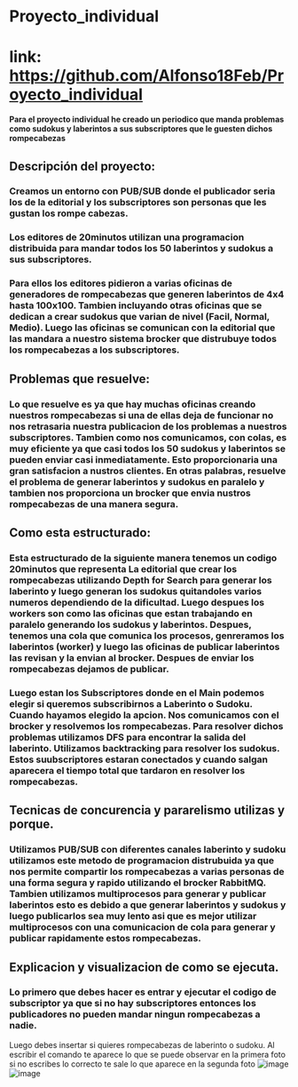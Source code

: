 # Proyecto_individual
# link: https://github.com/Alfonso18Feb/Proyecto_individual
**Para el proyecto individual he creado un periodico que manda problemas como sudokus y laberintos a sus subscriptores que le guesten dichos rompecabezas**
## Descripción del proyecto:
### Creamos un entorno con PUB/SUB donde el publicador seria los de la editorial y los subscriptores son personas que les gustan los rompe cabezas.
### Los editores de 20minutos utilizan una programacion distribuida para mandar todos los 50 laberintos y sudokus a sus subscriptores.
### Para ellos los editores pidieron a varias oficinas de generadores de rompecabezas que generen laberintos de 4x4 hasta 100x100. Tambien incluyando otras oficinas que se dedican a crear sudokus que varian de nivel (Facil, Normal, Medio). Luego las oficinas se comunican con la editorial que las mandara a nuestro sistema brocker que distrubuye todos los rompecabezas a los subscriptores.
##  Problemas que resuelve:
### Lo que resuelve es ya que hay muchas oficinas creando nuestros rompecabezas si una de ellas deja de funcionar no nos retrasaria nuestra publicacion de los problemas a nuestros subscriptores. Tambien como nos comunicamos, con colas, es muy eficiente ya que casi todos los 50 sudokus y laberintos se pueden enviar casi inmediatamente. Esto proporcionaria una gran satisfacion a nustros clientes. En otras palabras, resuelve el problema de generar laberintos y sudokus en paralelo y tambien nos proporciona un brocker que envia nustros rompecabezas de una manera segura.
## Como esta estructurado:
### Esta estructurado de la siguiente manera tenemos un codigo 20minutos que representa La editorial que crear los rompecabezas utilizando Depth for Search para generar los laberinto y luego generan los sudokus quitandoles varios numeros dependiendo de la dificultad. Luego despues los workers son como las oficinas que estan trabajando en paralelo generando los sudokus y laberintos. Despues, tenemos una cola que comunica los procesos, genreramos los laberintos (worker) y luego las oficinas de publicar laberintos las revisan y la envian al brocker. Despues de enviar los rompecabezas dejamos de publicar.
### Luego estan los Subscriptores donde en el Main podemos elegir si queremos subscribirnos a Laberinto o Sudoku. Cuando hayamos elegido la apcion. Nos comunicamos con el brocker y resolvemos los rompecabezas. Para resolver dichos problemas utilizamos DFS para encontrar la salida del laberinto. Utilizamos backtracking para resolver los sudokus. Estos suubscriptores estaran conectados y cuando salgan aparecera el tiempo total que tardaron en resolver los rompecabezas.
## Tecnicas de concurencia y pararelismo utilizas y porque.
### Utilizamos PUB/SUB con diferentes canales laberinto y sudoku utilizamos este metodo de programacion distrubuida ya que nos permite compartir los rompecabezas a varias personas de una forma segura y rapido utilizando el brocker RabbitMQ. Tambien utilizamos multiprocesos para generar y publicar laberintos esto es debido a que generar laberintos y sudokus y luego publicarlos sea muy lento asi que es mejor utilizar multiprocesos con una comunicacion de cola para generar y publicar rapidamente estos rompecabezas.

## Explicacion y visualizacion de como se ejecuta.
### Lo primero que debes hacer es entrar y ejecutar el codigo de subscriptor ya que si no hay subscriptores entonces los publicadores no pueden mandar ningun rompecabezas a nadie.
Luego debes insertar si quieres rompecabezas de laberinto o sudoku. Al escribir el comando te aparece lo que se puede observar en la primera foto si no escribes lo correcto te sale lo que aparece en la segunda foto
![image](https://github.com/user-attachments/assets/03bca2e0-fa00-42f7-9c7e-0c9b8df4d038)      ![image](https://github.com/user-attachments/assets/ea50bb2b-dc3c-4f5f-b633-ed6f2642fe24)


